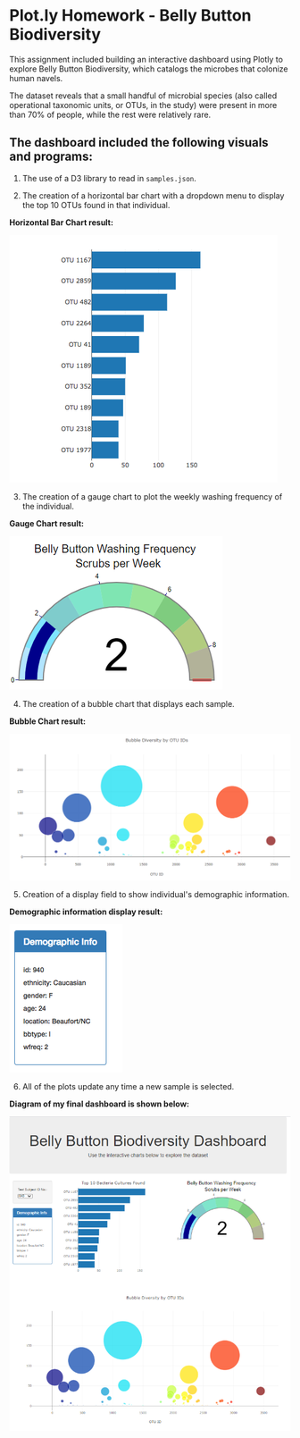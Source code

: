 # Plot.ly Homework - Belly Button Biodiversity

This assignment included building an interactive dashboard using Plotly to explore Belly Button Biodiversity, which catalogs the microbes that colonize human navels.

The dataset reveals that a small handful of microbial species (also called operational taxonomic units, or OTUs, in the study) were present in more than 70% of people, while the rest were relatively rare.

## The dashboard included the following visuals and programs:

1. The use of a D3 library to read in `samples.json`.

2. The creation of a horizontal bar chart with a dropdown menu to display the top 10 OTUs found in that individual.

**Horizontal Bar Chart result:**

  ![bar Chart](Images/hw01.png)

3. The creation of a gauge chart to plot the weekly washing frequency of the individual.

**Gauge Chart result:**

![Weekly Washing Frequency Gauge](Images/gauge_tv.png)

4. The creation of a bubble chart that displays each sample.

**Bubble Chart result:**

![Bubble Chart](Images/bubble_chart_tv.png)

5. Creation of a display field to show individual's demographic information.

**Demographic information display result:**

![hw](Images/hw03.png)

6. All of the plots update any time a new sample is selected.

**Diagram of my final dashboard is shown below:**

![hw](Images/full_page_tv.PNG)



